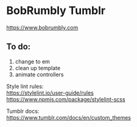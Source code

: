 # BobRumbly Tumblr

https://www.bobrumbly.com

## To do:
1. change to em
2. clean up template
3. animate controllers

Style lint rules:<br />
https://stylelint.io/user-guide/rules<br />
https://www.npmjs.com/package/stylelint-scss

Tumblr docs:<br />
https://www.tumblr.com/docs/en/custom_themes

